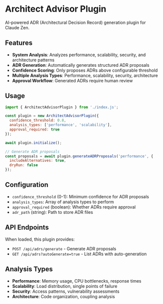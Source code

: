 # Architect Advisor Plugin

AI-powered ADR (Architectural Decision Record) generation plugin for Claude Zen.

## Features

- **System Analysis**: Analyzes performance, scalability, security, and architecture patterns
- **ADR Generation**: Automatically generates structured ADR proposals
- **Confidence Scoring**: Only proposes ADRs above configurable threshold
- **Multiple Analysis Types**: Performance, scalability, security, architecture
- **Approval Workflow**: Generated ADRs require human review

## Usage

```javascript
import { ArchitectAdvisorPlugin } from './index.js';

const plugin = new ArchitectAdvisorPlugin({
  confidence_threshold: 0.8,
  analysis_types: ['performance', 'scalability'],
  approval_required: true
});

await plugin.initialize();

// Generate ADR proposals
const proposals = await plugin.generateADRProposals('performance', {
  includeAlternatives: true,
  dryRun: false
});
```

## Configuration

- `confidence_threshold` (0-1): Minimum confidence for ADR proposals
- `analysis_types`: Array of analysis types to perform
- `approval_required` (boolean): Whether ADRs require approval
- `adr_path` (string): Path to store ADR files

## API Endpoints

When loaded, this plugin provides:
- `POST /api/adrs/generate` - Generate ADR proposals
- `GET /api/adrs?autoGenerate=true` - List ADRs with auto-generation

## Analysis Types

- **Performance**: Memory usage, CPU bottlenecks, response times
- **Scalability**: Load distribution, single points of failure
- **Security**: Access patterns, vulnerability assessments
- **Architecture**: Code organization, coupling analysis